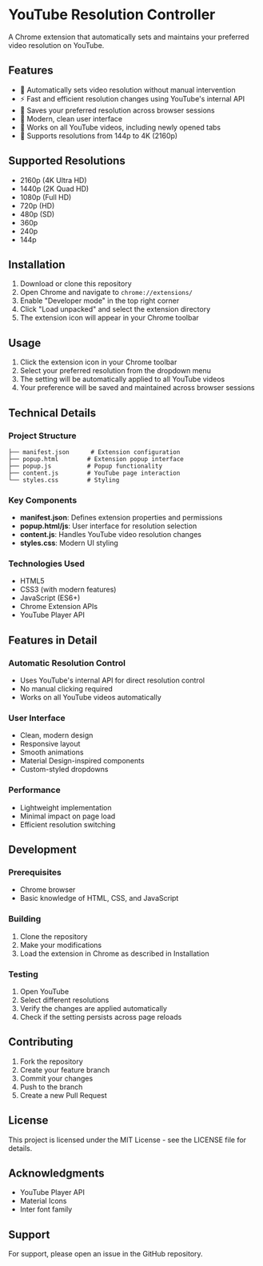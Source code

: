 # YouTube Resolution Controller

A Chrome extension that automatically sets and maintains your preferred video resolution on YouTube.

## Features

- 🎥 Automatically sets video resolution without manual intervention
- ⚡ Fast and efficient resolution changes using YouTube's internal API
- 💾 Saves your preferred resolution across browser sessions
- 🎨 Modern, clean user interface
- 🔄 Works on all YouTube videos, including newly opened tabs
- 🎯 Supports resolutions from 144p to 4K (2160p)

## Supported Resolutions

- 2160p (4K Ultra HD)
- 1440p (2K Quad HD)
- 1080p (Full HD)
- 720p (HD)
- 480p (SD)
- 360p
- 240p
- 144p

## Installation

1. Download or clone this repository
2. Open Chrome and navigate to `chrome://extensions/`
3. Enable "Developer mode" in the top right corner
4. Click "Load unpacked" and select the extension directory
5. The extension icon will appear in your Chrome toolbar

## Usage

1. Click the extension icon in your Chrome toolbar
2. Select your preferred resolution from the dropdown menu
3. The setting will be automatically applied to all YouTube videos
4. Your preference will be saved and maintained across browser sessions

## Technical Details

### Project Structure

```
├── manifest.json      # Extension configuration
├── popup.html        # Extension popup interface
├── popup.js          # Popup functionality
├── content.js        # YouTube page interaction
└── styles.css        # Styling
```

### Key Components

- **manifest.json**: Defines extension properties and permissions
- **popup.html/js**: User interface for resolution selection
- **content.js**: Handles YouTube video resolution changes
- **styles.css**: Modern UI styling

### Technologies Used

- HTML5
- CSS3 (with modern features)
- JavaScript (ES6+)
- Chrome Extension APIs
- YouTube Player API

## Features in Detail

### Automatic Resolution Control
- Uses YouTube's internal API for direct resolution control
- No manual clicking required
- Works on all YouTube videos automatically

### User Interface
- Clean, modern design
- Responsive layout
- Smooth animations
- Material Design-inspired components
- Custom-styled dropdowns

### Performance
- Lightweight implementation
- Minimal impact on page load
- Efficient resolution switching

## Development

### Prerequisites
- Chrome browser
- Basic knowledge of HTML, CSS, and JavaScript

### Building
1. Clone the repository
2. Make your modifications
3. Load the extension in Chrome as described in Installation

### Testing
1. Open YouTube
2. Select different resolutions
3. Verify the changes are applied automatically
4. Check if the setting persists across page reloads

## Contributing

1. Fork the repository
2. Create your feature branch
3. Commit your changes
4. Push to the branch
5. Create a new Pull Request

## License

This project is licensed under the MIT License - see the LICENSE file for details.

## Acknowledgments

- YouTube Player API
- Material Icons
- Inter font family

## Support

For support, please open an issue in the GitHub repository.